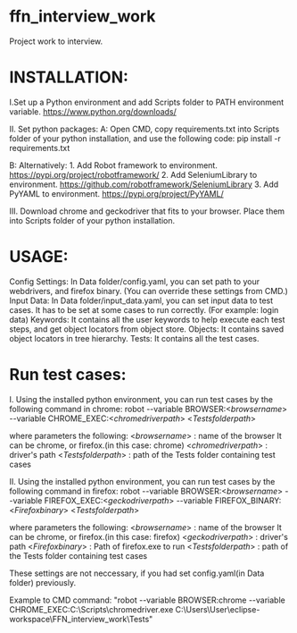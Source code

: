 # ffn_interview_work
Project work to interview.

#  INSTALLATION:

I.Set up a Python environment and add Scripts folder to PATH environment variable.
https://www.python.org/downloads/

II. Set python packages:
A: Open CMD, copy requirements.txt into Scripts folder of your python installation, and use the following code:
	pip install -r requirements.txt

B: Alternatively:
	1. Add Robot framework to environment.
	https://pypi.org/project/robotframework/
	2. Add SeleniumLibrary to environment.
	https://github.com/robotframework/SeleniumLibrary
	3. Add PyYAML to environment.
	https://pypi.org/project/PyYAML/

III. Download chrome and geckodriver that fits to your browser. Place them into Scripts folder of your python installation.


#  USAGE:

Config Settings:
In Data folder/config.yaml, you can set path to your webdrivers, and firefox binary. (You can override these settings from CMD.)
Input Data:
In Data folder/input_data.yaml, you can set input data to test cases. It has to be set at some cases to run correctly. (For example: login data)
Keywords:
It contains all the user keywords to help execute each test steps, and get object locators from object store.
Objects:
It contains saved object locators in tree hierarchy.
Tests:
It contains all the test cases.

#  Run test cases:

I. Using the installed python environment, you can run test cases by the following command in chrome:
robot --variable BROWSER:<$browser name$> --variable CHROME_EXEC:<$chromedriver path$> <$Tests folder path$>

where parameters the following:
<$browser name$> : name of the browser It can be chrome, or firefox.(in this case: chrome) 
<$chromedriver path$> : driver's path
<$Tests folder path$> : path of the Tests folder containing test cases

II. Using the installed python environment, you can run test cases by the following command in firefox:
robot --variable BROWSER:<$browser name$> --variable FIREFOX_EXEC:<$geckodriver path$>  --variable FIREFOX_BINARY:<$Firefox binary$> <$Tests folder path$>

where parameters the following:
<$browser name$> : name of the browser It can be chrome, or firefox.(in this case: firefox) 
<$geckodriver path$> : driver's path
<$Firefox binary$> : Path of firefox.exe to run
<$Tests folder path$> : path of the Tests folder containing test cases


These settings are not neccessary, if you had set config.yaml(in Data folder) previously.

Example to CMD command:
"robot --variable BROWSER:chrome --variable CHROME_EXEC:C:\\Scripts\\chromedriver.exe C:\Users\User\eclipse-workspace\FFN_interview_work\Tests"